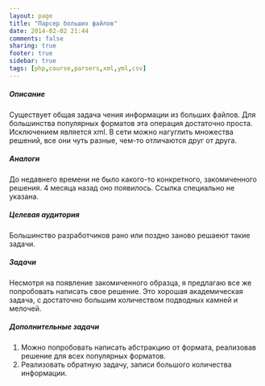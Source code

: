 ```yaml
---
layout: page
title: "Парсер больших файлов"
date: 2014-02-02 21:44
comments: false
sharing: true
footer: true
sidebar: true
tags: [php,course,parsers,xml,yml,csv]
---
```

##### Описание
Существует общая задача чения информации из больших файлов. Для большинства популярных форматов эта операция достаточно проста.
Исключением является xml. В сети можно нагуглить множества решений, все они чуть разные, чем-то отличаются друг от друга.

##### Аналоги
До недавнего времени не было какого-то конкретного, закомиченного решения. 4 месяца назад оно появилось.
Ссылка специально не указана.

##### Целевая аудитория
Большинство разработчиков рано или поздно заново решаеют такие задачи.

##### Задачи
Несмотря на появление закомиченного образца, я предлагаю все же попробовать написать свое решение.
Это хорошая академическая задача, с достаточно большим количеством подводных камней и мелочей.

##### Дополнительные задачи

 1. Можно попробовать написать абстракцию от формата, реализовав решение для всех популярных форматов.
 2. Реализовать обратную задачу, записи большого количества информации.
